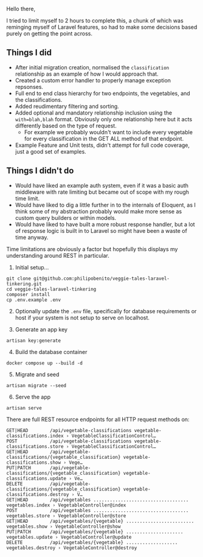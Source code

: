 Hello there,

I tried to limit myself to 2 hours to complete this, a chunk of which was reminging myself of Laravel features, so had to make some decisions based purely on getting the point across.

## Things I did
- After initial migration creation, normalised the `classification` relationship as an example of how I would approach that.
- Created a custom error handler to properly manage exception repsonses.
- Full end to end class hierarchy for two endpoints, the vegetables, and the classifications.
- Added reudimentary filtering and sorting.
- Added optional and mandatory relationship inclusion using the `with=blah,blah` format. Obviously only one relationship here but it acts differently based on the type of request.
    - For example we probably wouldn't want to include every vegetable for every classification in the GET ALL method of that endpoint.
- Example Feature and Unit tests, didn't attempt for full code coverage, just a good set of examples.

## Things I didn't do
- Would have liked an example auth system, even if it was a basic auth middleware with rate limiting but became out of scope with my rough time limit.
- Would have liked to dig a little further in to the internals of Eloquent, as I think some of my abstraction probably would make more sense as custom query builders or within models.
- Would have liked to have built a more robust response handler, but a lot of response logic is built in to Laravel so might have been a waste of time anyway.

Time limitations are obviously a factor but hopefully this displays my understanding around REST in particular.

1. Initial setup...

```
git clone git@github.com:philipobenito/veggie-tales-laravel-tinkering.git
cd veggie-tales-laravel-tinkering
composer install
cp .env.example .env
```

2. Optionally update the `.env` file, specifically for database requirements or host if your system is not setup to serve on localhost.

3. Generate an app key

```
artisan key:generate
```

4. Build the database container

```
docker compose up --build -d
```

5. Migrate and seed

```
artisan migrate --seed
```

6. Serve the app

```
artisan serve
```

There are full REST resource endpoints for all HTTP request methods on:
```
GET|HEAD        /api/vegetable-classifications vegetable-classifications.index › VegetableClassificationControl…
POST            /api/vegetable-classifications vegetable-classifications.store › VegetableClassificationControl…
GET|HEAD        /api/vegetable-classifications/{vegetable_classification} vegetable-classifications.show › Vege…
PUT|PATCH       /api/vegetable-classifications/{vegetable_classification} vegetable-classifications.update › Ve…
DELETE          /api/vegetable-classifications/{vegetable_classification} vegetable-classifications.destroy › V…
GET|HEAD        /api/vegetables ................................... vegetables.index › VegetableController@index
POST            /api/vegetables ................................... vegetables.store › VegetableController@store
GET|HEAD        /api/vegetables/{vegetable} ......................... vegetables.show › VegetableController@show
PUT|PATCH       /api/vegetables/{vegetable} ..................... vegetables.update › VegetableController@update
DELETE          /api/vegetables/{vegetable} ................... vegetables.destroy › VegetableController@destroy
```
